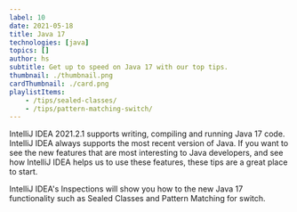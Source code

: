 ```yaml
---
label: 10
date: 2021-05-18
title: Java 17
technologies: [java]
topics: []
author: hs
subtitle: Get up to speed on Java 17 with our top tips.
thumbnail: ./thumbnail.png
cardThumbnail: ./card.png
playlistItems:
    - /tips/sealed-classes/
    - /tips/pattern-matching-switch/
---
```


IntelliJ IDEA 2021.2.1 supports writing, compiling and running Java 17 code. IntelliJ IDEA always supports the most recent version of Java. If you want to see the new features that are most interesting to Java developers, and see how IntelliJ IDEA helps us to use these features, these tips are a great place to start.

IntelliJ IDEA's Inspections will show you how to the new Java 17 functionality such as Sealed Classes and Pattern Matching for switch.